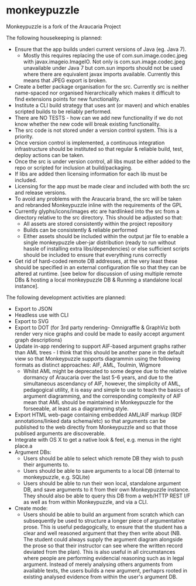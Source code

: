 monkeypuzzle
============

Monkeypuzzle is a fork of the Araucaria Project

The following housekeeping is planned:

* Ensure that the app builds underi current versions of Java (eg. Java 7).
    * Mostly this requires replacing the use of com.sun.image.codec.jpeg with javax.imageio.ImageIO. Not only is com.sun.image.codec.jpeg unavailable under Java 7 but com.sun imports should not be used where there are equivalent javax imports available. Currently this means that JPEG export is broken.
* Create a better package organisation for the src. Currently src is neither name-spaced nor organised hierarchically which makes it difficult to find extensions points for new functionality.
* Institute a CLI build strategy that uses ant (or maven) and which enables scripted builds to be reliably performed.
* There are NO TESTS - how can we add new functionality if we do not know whether the new code will break existing functionality.
* The src code is not stored under a version control system. This is a priority.
* Once version control is implemented, a continuous integration infrastructure should be instituted so that regular & reliable build, test, deploy actions can be taken.
* Once the src is under version control, all libs must be either added to the repo or scripted for inclusion at build/packaging.
* If libs are added then licensing information for each lib must be included.
* Licensing for the app must be made clear and included with both the src and release versions.
* To avoid any problems with the Araucaria brand, the src will be taken and rebranded Monkeypuzzle inline with the requirements of the GPL
* Currently glyphs/icons/images etc are hardlinked into the src from a directory relative to the src directory. This should be adjusted so that:
    * All assets are stored consistently within the project repository
	* Builds can be consistently & reliable performed
	* Either assets should be included within the output jar file to enable a single monkeypuzzle uber-jar distribution (ready to run without hassle of installing extra libs/dependencies) or else sufficient scripts should be included to ensure that everything runs correctly
* Get rid of hard-coded remote DB addresses, at the very least these should be specified in an external configuration file so that they can be altered at runtime. [see below for discussion of using multiple remote DBs & hosting a local monkeypuzzle DB & Running a standalone local instance].

The following development activities are planned:
* Export to JSON
* Headless use with CLI
* Export to SVG
* Export to DOT (for 3rd party rendering- Omnigraffle & GraphViz both render very nice graphs and could be made to easily accept argument graph descriptions)
* Update in-app rendering to support AIF-based argument graphs rather than AML trees - I think that this should be another pane in the default view so that Monkeypuzzle supports diagrammin using the following formats as distinct approaches: AIF, AML, Toulmin, Wigmore
    * Whilst AML might be deprecated to some degree due to the relative dormancy of Araucaria over the last 5-6 years, and due to the simultaneous ascendancy of AIF, however, the simplicity of AML, pedagogical utility, it is easy and simple to use to teach the basics of argument diagramming, and the corresponding complexity of AIF mean that AML should be maintained in Monkeypuzzle for the forseeable, at least as a diagramming style.
* Export HTML web-page containing embedded AML/AIF markup (RDF annotations/linked data schema/etc) so that arguments can be published to the web directly from Monkeypuzzle and so that those publised arguments are discoverable.
* Integrate with OS X to get a native look & feel, e.g. menus in the right place.a
* Argument DBs:
    * Users should be able to select which remote DB they wish to push their arguments to.
	* Users should be able to save arguments to a local DB (internal to monkeypuzzle, e.g. SQLite)
	* Users should be able to run their won local, standalone argument DB, and save arguments to it from their own Monkeypuzzle instance. They should also be able to query this DB from a web/HTTP REST I/F as well as from within Monkeypuzzle, and via a CLI.
* Create mode:
    * Users should be able to build an argument from scratch which can subsequently be used to structure a longer piece of argumentative prose. This is useful pedagogically, to ensure that the student has a clear and well reasoned argument that they then write about (NB. The student could always supply the argument diagram alongside the prose so that their instructor can see where the written record deviated from the plan). This is also useful in all circumstances where people are performing evidencial reasoning such as in legal argument. Instead of merely analysing others arguments from available texts, the users builds a new argument, perhaprs rooted in existing analysed evidence from within the user's argument DB.
